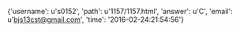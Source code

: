 {'username': u's0152', 'path': u'1157/1157.html', 'answer': u'C', 'email': u'bjs13cst@gmail.com', 'time': '2016-02-24:21:54:56'}